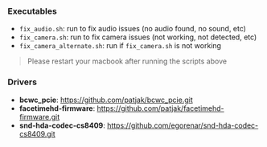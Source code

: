 ### Executables

- `fix_audio.sh`: run to fix audio issues (no audio found, no sound, etc)
- `fix_camera.sh`: run to fix camera issues (not working, not detected, etc)
- `fix_camera_alternate.sh`: run if `fix_camera.sh` is not working

> Please restart your macbook after running the scripts above

### Drivers

- **bcwc_pcie**: https://github.com/patjak/bcwc_pcie.git
- **facetimehd-firmware**: https://github.com/patjak/facetimehd-firmware.git
- **snd-hda-codec-cs8409**: https://github.com/egorenar/snd-hda-codec-cs8409.git
